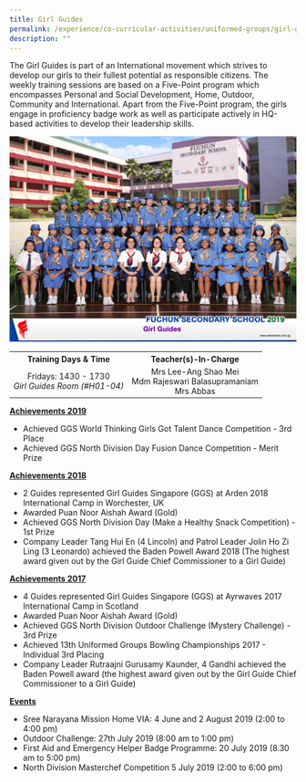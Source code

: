 ```yaml
---
title: Girl Guides
permalink: /experience/co-curricular-activities/uniformed-groups/girl-guides
description: ""
---
```

<p>The Girl Guides is part of an International movement which strives to develop our girls to their fullest potential as responsible citizens. The weekly training sessions are based on a Five-Point program which encompasses Personal and Social Development, Home, Outdoor, Community and International. Apart from the Five-Point program, the girls engage in proficiency badge work as well as participate actively in HQ-based activities to develop their leadership skills.</p>
<img src="/images/gg1.jpeg">
<table>
<tbody>
<tr>
<th style="text-align: center;">Training Days &amp; Time</th>
<th style="text-align: center;">Teacher(s)-In-Charge</th>
</tr>
<tr>
<td style="text-align: center;">
<div>Fridays: 1430 - 1730</div>
<div><em>Girl Guides Room (#H01-04)</em></div>
</td>
<td style="text-align: center;">
<div>Mrs Lee-Ang Shao Mei</div>
<div>Mdm Rajeswari Balasupramaniam</div>
<div>Mrs Abbas</div>
</td>
</tr>
</tbody>
</table>
<p><strong><u>Achievements 2019</u></strong></p>
<ul>
<li>Achieved GGS World Thinking Girls Got Talent Dance Competition - 3rd Place</li>
<li>Achieved GGS North Division Day Fusion Dance Competition - Merit Prize</li>
</ul>
<p><strong><u>Achievements 2018</u></strong></p>
<ul>
<li>2 Guides represented Girl Guides Singapore (GGS) at Arden 2018 International Camp in Worchester, UK</li>
<li>Awarded Puan Noor Aishah Award (Gold)</li>
<li>Achieved GGS North Division Day (Make a Healthy Snack Competition) - 1st Prize</li>
<li>Company Leader Tang Hui En (4 Lincoln) and Patrol Leader Jolin Ho Zi Ling (3 Leonardo) achieved the Baden Powell Award 2018 (The highest award given out by the Girl Guide Chief Commissioner to a Girl Guide)</li>
</ul>
<p><strong><u>Achievements 2017</u></strong></p>
<ul>
<li>4 Guides represented Girl Guides Singapore (GGS) at Ayrwaves 2017 International Camp in Scotland</li>
<li>Awarded Puan Noor Aishah Award (Gold)</li>
<li>Achieved GGS North Division Outdoor Challenge (Mystery Challenge) - 3rd Prize</li>
<li>Achieved 13th Uniformed Groups Bowling Championships 2017 - Individual 3rd Placing</li>
<li>Company Leader Rutraajni Gurusamy Kaunder, 4 Gandhi achieved the Baden Powell award (the highest award given out by the Girl Guide Chief Commissioner to a Girl Guide)</li>
</ul>
<p><strong><u>Events</u></strong></p>
<ul>
<li>Sree Narayana Mission Home VIA: 4 June and 2 August 2019 (2:00 to 4:00 pm)</li>
<li>Outdoor Challenge: 27th July 2019 (8:00 am to 1:00 pm)</li>
<li>First Aid and Emergency Helper Badge Programme: 20 July 2019 (8.30 am to 5:00 pm)</li>
<li>North Division Masterchef Competition 5 July 2019 (2:00 to 6:00 pm)</li>
</ul>